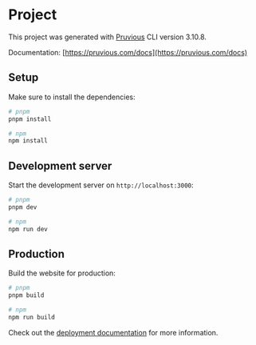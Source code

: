 # Project
This project was generated with [Pruvious](https://pruvious.com) CLI version 3.10.8.

Documentation: [https://pruvious.com/docs](https://pruvious.com/docs)

## Setup

Make sure to install the dependencies:

```bash
# pnpm
pnpm install

# npm
npm install
```

## Development server

Start the development server on `http://localhost:3000`:

```bash
# pnpm
pnpm dev

# npm
npm run dev
```

## Production

Build the website for production:

```bash
# pnpm
pnpm build

# npm
npm run build
```

Check out the [deployment documentation](https://pruvious.com/docs/deployment) for more information.
